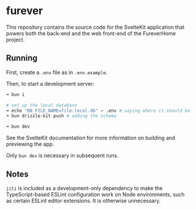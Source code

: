 # furever

This repository contains the source code for the SvelteKit application that
powers both the back-end and the web front-end of the FureverHome project.

## Running

First, create a `.env` file as in `.env.example`.

Then, to start a development server:

```sh
➜ bun i

# set up the local database
➜ echo "DB_FILE_NAME=file:local.db" > .env # saying where it should be
➜ bun drizzle-kit push # adding the schema

➜ bun dev
```

See the SvelteKit documentation for more information on building and previewing
the app.

Only `bun dev` is necessary in subsequent runs.

## Notes

`jiti` is included as a development-only dependency to make the TypeScript-based
ESLint configuration work on Node environments, such as certain ESLint editor
extensions. It is otherwise unnecessary.
